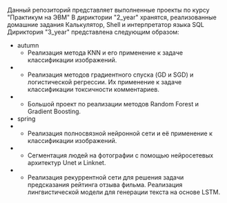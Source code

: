 Данный репозиторий представляет выполненные проекты по курсу "Практикум на ЭВМ"
В дириктории "2_year" хранятся, реализованные домашние задания Калькулятор, Shell и интерпретатор языка SQL
Дириктория "3_year" представлена следующим образом:
- autumn
  - Реализация метода KNN и его применение к задаче классификации изображений.
- - Реализация методов градиентного спуска (GD и SGD) и логистической регрессии. Их применение к задаче  классификации токсичности комментариев.
- - Большой проект по реализации методов Random Forest и Gradient Boosting.
- spring
- - Реализация полносвязной нейронной сети и её применение к классификации изображений.
- - Сегментация людей на фотографии с помощью нейросетевых архитектур Unet и Linknet.
- - Реализация рекуррентной сети для решения задачи предсказания рейтинга отзыва фильма. Реализация лингвистической модели для генерации текста на основе LSTM.
